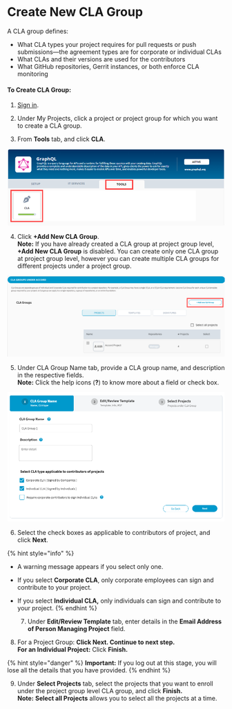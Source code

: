# Create New CLA Group

A CLA group defines:

* What CLA types your project requires for pull requests or push submissions—the agreement types are for corporate or individual CLAs
* What CLAs and their versions are used for the contributors
* What GitHub repositories, Gerrit instances, or both enforce CLA monitoring

#### To Create CLA Group:

1. [Sign in](sign-in-to-project-control-center.md).

2. Under My Projects, click a project or project group for which you want to create a CLA group.

3. From **Tools** tab, and click **CLA**.

![](../../.gitbook/assets/tools-tab.png)

4. Click **+Add New CLA Group**.  
**Note:** If you have already created a CLA group at project group level, **+Add New CLA Group** is disabled. You can create only one CLA group at project group level, however you can create multiple CLA groups for different projects under a project group.

![Add New CLA Group](../../.gitbook/assets/add-new-cla-group%20%281%29.png)

5. Under CLA Group Name tab, provide a CLA group name, and description in the respective fields.  
**Note:** Click the help icons \(**?**\) to know more about a field or check box.

![](../../.gitbook/assets/cla-group-name%20%281%29.png)

6. Select the check boxes as applicable to contributors of project, and click **Next**.

{% hint style="info" %}
* A warning message appears if you select only one.
* If you select **Corporate CLA**, only corporate employees can sign and contribute to your project.
* If you select **Individual CLA,** only individuals can sign and contribute to your project.
{% endhint %}

  7. Under **Edit/Review Template** tab, enter details in the **Email Address of Person Managing Project** field.

8. For a Project Group: ****Click **Next.** Continue to next step.  
    For an Individual Project**:** Click **Finish.**

{% hint style="danger" %}
**Important:** If you log out at this stage, you will lose all the details that you have provided.
{% endhint %}

9. Under **Select Projects** tab, select the projects that you want to enroll under the project group level CLA group, and click **Finish.**  
**Note:** **Select all Projects** allows you to select all the projects at a time.


